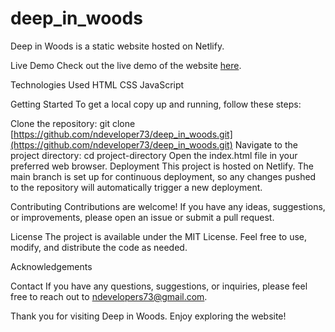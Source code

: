 # deep_in_woods

Deep in Woods is a static website hosted on Netlify.

Live Demo
Check out the live demo of the website [here](https://preeminent-torte-ba9472.netlify.app/).

Technologies Used
HTML
CSS
JavaScript


Getting Started
To get a local copy up and running, follow these steps:

Clone the repository: git clone [https://github.com/ndeveloper73/deep_in_woods.git](https://github.com/ndeveloper73/deep_in_woods.git)
Navigate to the project directory: cd project-directory
Open the index.html file in your preferred web browser.
Deployment
This project is hosted on Netlify. The main branch is set up for continuous deployment, so any changes pushed to the repository will automatically trigger a new deployment.

Contributing
Contributions are welcome! If you have any ideas, suggestions, or improvements, please open an issue or submit a pull request.

License
The project is available under the MIT License. Feel free to use, modify, and distribute the code as needed.

Acknowledgements

Contact
If you have any questions, suggestions, or inquiries, please feel free to reach out to ndevelopers73@gmail.com.

Thank you for visiting Deep in Woods. Enjoy exploring the website!
